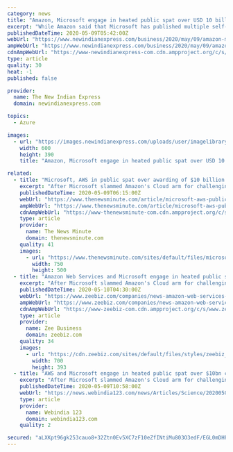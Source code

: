 ```yaml
---
category: news
title: "Amazon, Microsoft engage in heated public spat over USD 10 billion-worth Pentagon Cloud project"
excerpt: "While Amazon said that Microsoft has published multiple self-righteous and 'misleading' blog posts, the Satya Nadella-run firm said that 'such roadblock is disappointing but not surprising'."
publishedDateTime: 2020-05-09T05:42:00Z
webUrl: "https://www.newindianexpress.com/business/2020/may/09/amazon-microsoft-engage-in-heated-public-spat-over-usd-10-billion-worth-pentagon-cloud-project-2141152.html"
ampWebUrl: "https://www.newindianexpress.com/business/2020/may/09/amazon-microsoft-engage-in-heated-public-spat-over-usd-10-billion-worth-pentagon-cloud-project-2141152.amp"
cdnAmpWebUrl: "https://www-newindianexpress-com.cdn.ampproject.org/c/s/www.newindianexpress.com/business/2020/may/09/amazon-microsoft-engage-in-heated-public-spat-over-usd-10-billion-worth-pentagon-cloud-project-2141152.amp"
type: article
quality: 30
heat: -1
published: false

provider:
  name: The New Indian Express
  domain: newindianexpress.com

topics:
  - Azure

images:
  - url: "https://images.newindianexpress.com/uploads/user/imagelibrary/2020/5/9/w600X390/Microsoft-Amazon.jpg"
    width: 600
    height: 390
    title: "Amazon, Microsoft engage in heated public spat over USD 10 billion-worth Pentagon Cloud project"

related:
  - title: "Microsoft, AWS in public spat over awarding of $10 billion cloud project"
    excerpt: "After Microsoft slammed Amazon's Cloud arm for challenging the US government's decision to award $10 billion Pentagon Cloud project to the Satya Nadella-run enterprise, Amazon Web Services (AWS) has hit back,"
    publishedDateTime: 2020-05-09T06:15:00Z
    webUrl: "https://www.thenewsminute.com/article/microsoft-aws-public-spat-over-awarding-10-billion-cloud-project-124232"
    ampWebUrl: "https://www.thenewsminute.com/article/microsoft-aws-public-spat-over-awarding-10-billion-cloud-project-124232?amp"
    cdnAmpWebUrl: "https://www-thenewsminute-com.cdn.ampproject.org/c/s/www.thenewsminute.com/article/microsoft-aws-public-spat-over-awarding-10-billion-cloud-project-124232?amp"
    type: article
    provider:
      name: The News Minute
      domain: thenewsminute.com
    quality: 41
    images:
      - url: "https://www.thenewsminute.com/sites/default/files/microsoft_750_7.jpg"
        width: 750
        height: 500
  - title: "Amazon Web Services and Microsoft engage in heated public spat over $10bn cloud project"
    excerpt: "After Microsoft slammed Amazon's Cloud arm for challenging the US government's decision to award $10 billion Pentagon Cloud project to Satya Nadella-run enterprise, Amazon Web Services (AWS) has hit back,"
    publishedDateTime: 2020-05-10T04:30:00Z
    webUrl: "https://www.zeebiz.com/companies/news-amazon-web-services-and-microsoft-engage-in-heated-public-spat-over-10bn-cloud-project-126391"
    ampWebUrl: "https://www.zeebiz.com/companies/news-amazon-web-services-and-microsoft-engage-in-heated-public-spat-over-10bn-cloud-project-126391/amp"
    cdnAmpWebUrl: "https://www-zeebiz-com.cdn.ampproject.org/c/s/www.zeebiz.com/companies/news-amazon-web-services-and-microsoft-engage-in-heated-public-spat-over-10bn-cloud-project-126391/amp"
    type: article
    provider:
      name: Zee Business
      domain: zeebiz.com
    quality: 34
    images:
      - url: "https://cdn.zeebiz.com/sites/default/files/styles/zeebiz_700x394/public/2020/05/09/118543-singhvi-chouhan.jpg?itok=4uLSp1Pb"
        width: 700
        height: 393
  - title: "AWS and Microsoft engage in heated public spat over $10bn cloud project"
    excerpt: "After Microsoft slammed Amazon's Cloud arm for challenging the US government's decision to award $10 billion Pentagon Cloud project to Satya Nadella-run enterprise, Amazon Web Services (AWS) has hit back,"
    publishedDateTime: 2020-05-09T10:58:00Z
    webUrl: "https://news.webindia123.com/news/Articles/Science/20200509/3555183.html"
    type: article
    provider:
      name: Webindia 123
      domain: webindia123.com
    quality: 2

secured: "aLXKpt96gk253cauo8+32Ztn0Ev5XC7zF10eZfINtiMu803O3edF/EGL0mDHPnGTLWjOGcVFa+mth2VxHM0gO5LxLXHBG5Nohs4BHtXHJpx6l8wLoyLPmG2ge20a/bAN4xNxLdm/aBpKTECGPWjkMgk7hwO3eDRyz35hH3bqVKutNovKMM0OsuTWoIYX9bJPHsT2zfAeXhWXBZ5639Z0W4SyDzH4FwnRTVJFBuCeW8ZHpUzxx3xrenMut0HtudsCZCSPRUPs9wHQZTcN9tGprvnqbn4UHg+fP5mRaRVfiQCdKt1hFqj7dFhRXB5HgCxOSx5v0Kzfw39uV44/SkZnX1Kfy0n1AoZUh15ivfOXOeyfoObxT171DxIjw3lcitFsEmGw/Gid6eGIGNNSUZ9y1MkO4naZcYCorEUxfCgPaSdaHau53UkSc2ckNTOO3dMZw5LSQ3sdlyvEEKCNBbfGlwO3pkWFnUdI+/QuxhnbwtM=;72XhZMRBr9Q3eUJlJKStDA=="
---
```



